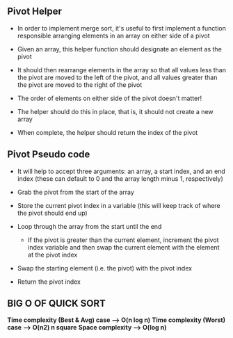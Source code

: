 ## Pivot Helper

- In order to implement merge sort, it's useful to first implement a function responsible arranging elements in an array on either side of a pivot

- Given an array, this helper function should designate an element as the pivot

- It should then rearrange elements in the array so that all values less than the pivot are moved to the left of the pivot, and all values greater than the pivot are moved to the right of the pivot

- The order of elements on either side of the pivot doesn't matter!

- The helper should do this in place, that is, it should not create a new array

- When complete, the helper should return the index of the pivot

## Pivot Pseudo code

- It will help to accept three arguments: an array, a start index, and an end index (these can default to 0 and the array length minus 1, respectively)

- Grab the pivot from the start of the array

- Store the current pivot index in a variable (this will keep track of where the pivot should end up)

- Loop through the array from the start until the end

  - If the pivot is greater than the current element, increment the pivot index variable and then swap the current element with the element at the pivot index

- Swap the starting element (i.e. the pivot) with the pivot index

- Return the pivot index

## BIG O OF QUICK SORT

**Time complexity (Best & Avg) case --> O(n log n)**
**Time complexity (Worst) case --> O(n2) n square**
**Space complexity --> O(log n)**
